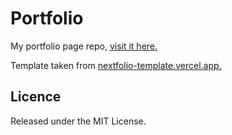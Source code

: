 # Portfolio

My portfolio page repo, [visit it here.](https://shiriaev.vercel.app/)

Template taken from [nextfolio-template.vercel.app.](https://nextfolio-template.vercel.app/)

## Licence

Released under the MIT License.
